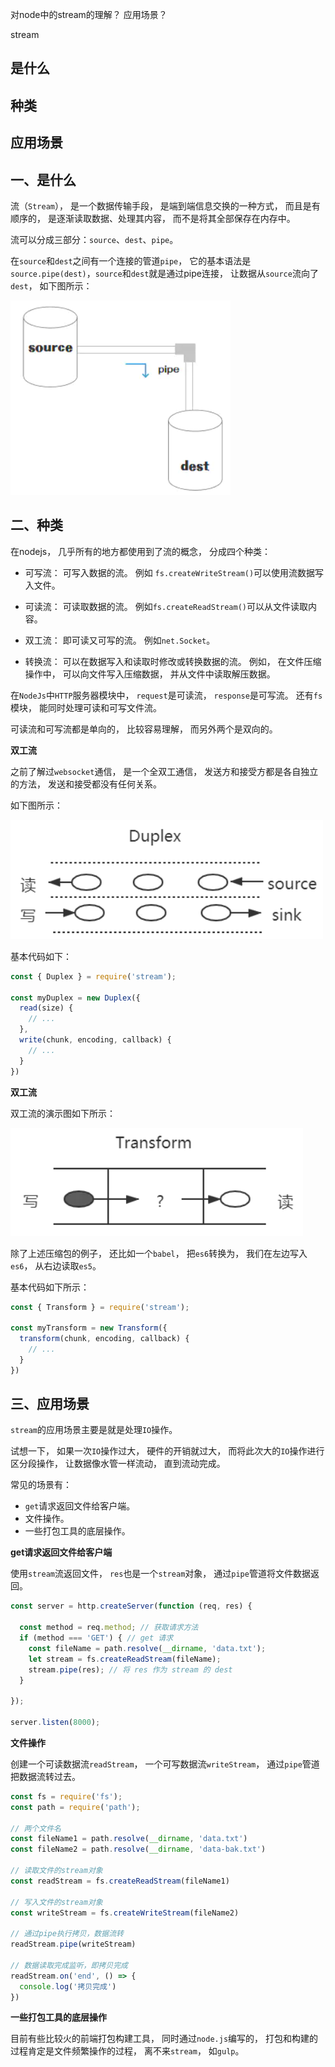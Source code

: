 对node中的stream的理解？
应用场景？

stream

## 是什么
## 种类
## 应用场景

## 一、是什么

流（`Stream`），
是一个数据传输手段，
是端到端信息交换的一种方式，
而且是有顺序的，
是逐渐读取数据、处理其内容，
而不是将其全部保存在内存中。

流可以分成三部分：`source`、`dest`、`pipe`。

在`source`和`dest`之间有一个连接的管道`pipe`，
它的基本语法是`source.pipe(dest)`，`source`和`dest`就是通过pipe连接，
让数据从`source`流向了`dest`，
如下图所示：

![source 流向 dest， 经过管道pipe ](../images/nodejs/对node中的stream的理解和应用场景/1.png)

## 二、种类

在nodejs，
几乎所有的地方都使用到了流的概念，
分成四个种类：

- 可写流：
可写入数据的流。
例如 `fs.createWriteStream()`可以使用流数据写入文件。

- 可读流：
可读取数据的流。
例如`fs.createReadStream()`可以从文件读取内容。

- 双工流：
即可读又可写的流。
例如`net.Socket`。

- 转换流：
可以在数据写入和读取时修改或转换数据的流。
例如，
在文件压缩操作中，
可以向文件写入压缩数据，
并从文件中读取解压数据。

在`NodeJs`中`HTTP`服务器模块中，
`request`是可读流，
`response`是可写流。
还有`fs`模块，
能同时处理可读和可写文件流。

可读流和可写流都是单向的，
比较容易理解，
而另外两个是双向的。

**双工流**

之前了解过`websocket`通信，
是一个全双工通信，
发送方和接受方都是各自独立的方法，
发送和接受都没有任何关系。

如下图所示：

![全双工通信 图解](../images/nodejs/对node中的stream的理解和应用场景/2.png)

基本代码如下：

```js
const { Duplex } = require('stream');

const myDuplex = new Duplex({
  read(size) {
    // ...
  },
  write(chunk, encoding, callback) {
    // ...
  }
})
```
**双工流**

双工流的演示图如下所示：

![双工流 演示图](../images/nodejs/对node中的stream的理解和应用场景/3.png)

除了上述压缩包的例子，
还比如一个`babel`，
把`es6`转换为，
我们在左边写入`es6`，
从右边读取`es5`。

基本代码如下所示：

```js
const { Transform } = require('stream');

const myTransform = new Transform({
  transform(chunk, encoding, callback) {
    // ...
  }
})
```

## 三、应用场景

`stream`的应用场景主要是就是处理`IO`操作。

试想一下，
如果一次`IO`操作过大，
硬件的开销就过大，
而将此次大的`IO`操作进行区分段操作，
让数据像水管一样流动，
直到流动完成。

常见的场景有：

- `get`请求返回文件给客户端。
- 文件操作。
- 一些打包工具的底层操作。

**get请求返回文件给客户端**

使用`stream`流返回文件，
`res`也是一个`stream`对象，
通过`pipe`管道将文件数据返回。

```js
const server = http.createServer(function (req, res) {

  const method = req.method; // 获取请求方法
  if (method === 'GET') { // get 请求
    const fileName = path.resolve(__dirname, 'data.txt');
    let stream = fs.createReadStream(fileName);
    stream.pipe(res); // 将 res 作为 stream 的 dest
  }

});

server.listen(8000);
```
**文件操作**

创建一个可读数据流`readStream`，
一个可写数据流`writeStream`，
通过`pipe`管道把数据流转过去。

```js
const fs = require('fs');
const path = require('path');

// 两个文件名
const fileName1 = path.resolve(__dirname, 'data.txt')
const fileName2 = path.resolve(__dirname, 'data-bak.txt')

// 读取文件的stream对象
const readStream = fs.createReadStream(fileName1)

// 写入文件的stream对象
const writeStream = fs.createWriteStream(fileName2)

// 通过pipe执行拷贝，数据流转
readStream.pipe(writeStream)

// 数据读取完成监听，即拷贝完成
readStream.on('end', () => {
  console.log('拷贝完成')
})
```
**一些打包工具的底层操作**

目前有些比较火的前端打包构建工具，
同时通过`node.js`编写的，
打包和构建的过程肯定是文件频繁操作的过程，
离不来`stream`，
如`gulp`。